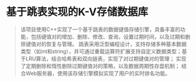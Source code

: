 # 基于跳表实现的K-V存储数据库
> 该项目使用C++实现了一个基于跳表的数据键值存储引擎，具备丰富的功能，包括键值对的增加、删除、修改、查询，设置过期时间，以及过期和删除键值对的恢复与管理。
> 跳表采用泛型编程设计，支持存储多种基本数据类型（如int和string），并可通过重载运算符扩展支持自定义数据类型；基于LRU算法，结合哈希表和双向链表，实现了对过期键值对的管理；
> 实现了定期删除和惰性删除过期键值对的策略，以及数据周期性存盘机制；
> 结合Web服务器，使用该存储引擎模拟实现了用户的实时排名功能。
